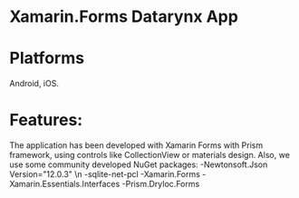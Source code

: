 # Xamarin.Forms Datarynx App
# Platforms
  Android, iOS.
# Features:
   The application has been developed with Xamarin Forms with Prism framework, using controls like CollectionView or materials design. Also, we use some community developed NuGet    packages:
     -Newtonsoft.Json Version="12.0.3" \n
     -sqlite-net-pcl
     -Xamarin.Forms
     -Xamarin.Essentials.Interfaces
     -Prism.DryIoc.Forms
